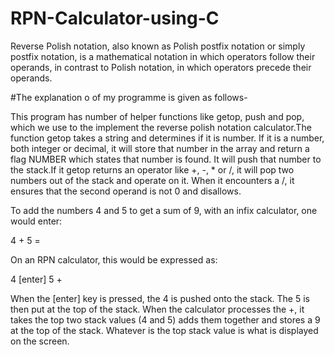# RPN-Calculator-using-C
Reverse Polish notation, also known as Polish postfix notation or simply postfix notation, is a mathematical notation in which operators follow their operands, in contrast to Polish notation, in which operators precede their operands.

#The explanation o of my programme is given as follows-

This program has number of helper functions like getop, push and pop, which we use to the implement the reverse polish notation calculator.The function getop takes a string and determines if it is number. If it is a number, both integer or decimal, it will store that number in the array and return a flag NUMBER which states that number is found. It will push that number to the stack.If it getop returns an operator like +, -, * or /, it will pop two numbers out of the stack and operate on it. 
When it encounters a /, it ensures that the second operand is not 0 and disallows.

To add the numbers 4 and 5 to get a sum of 9, with an infix calculator, one would enter:

4 + 5 =

On an RPN calculator, this would be expressed as:

4 [enter] 5 +

When the [enter] key is pressed, the 4 is pushed onto the stack. The 5 is then put at the top of the stack. When the calculator processes the +, it takes the top two stack values (4 and 5) adds them together and stores a 9 at the top of the stack. Whatever is the top stack value is what is displayed on the screen.

